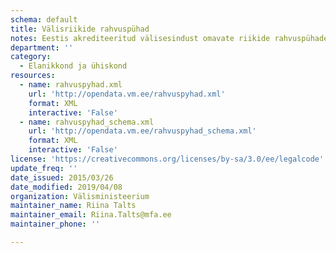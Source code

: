 ```yaml
---
schema: default
title: Välisriikide rahvuspühad
notes: Eestis akrediteeritud välisesindust omavate riikide rahvuspühade andmed
department: ''
category:
  - Elanikkond ja ühiskond
resources:
  - name: rahvuspyhad.xml
    url: 'http://opendata.vm.ee/rahvuspyhad.xml'
    format: XML
    interactive: 'False'
  - name: rahvuspyhad_schema.xml
    url: 'http://opendata.vm.ee/rahvuspyhad_schema.xml'
    format: XML
    interactive: 'False'
license: 'https://creativecommons.org/licenses/by-sa/3.0/ee/legalcode'
update_freq: ''
date_issued: 2015/03/26
date_modified: 2019/04/08
organization: Välisministeerium
maintainer_name: Riina Talts
maintainer_email: Riina.Talts@mfa.ee
maintainer_phone: ''

---
```

